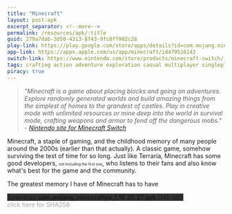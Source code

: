 ```yaml
---
title: "Minecraft"
layout: post-apk
excerpt_separator: <!--more-->
permalink: /resources/apk/:title
guid: 279a7dab-3d50-4313-8f43-9fc0ff902c28
play-link: https://play.google.com/store/apps/details?id=com.mojang.minecraftpe
app-link: https://apps.apple.com/us/app/minecraft/id479516143
switch-link: https://www.nintendo.com/store/products/minecraft-switch/
tags: crafting action adventure exploration casual multiplayer singleplayer sandbox 3d survival indie
piracy: true
---
```


> _"Minecraft is a game about placing blocks and going on adventures. Explore randomly generated worlds and build amazing things from the simplest of homes to the grandest of castles. Play in creative mode with unlimited resources or mine deep into the world in survival mode, crafting weapons and armor to fend off the dangerous mobs." - <a href="https://www.minecraft.net/en-us" target="_blank">Nintendo site for Minecraft Switch</a>_

Minecraft, a staple of gaming, and the childhood memory of many people around the 2000s (earlier than that actually).<!--more--> A classic game, somehow surviving the test of time for so long. Just like Terraria, Minecraft has some good developers, <span style="font-size:60%;">not including the first one</span>, who listens to their fans and also know what's best for the game and the community. 

The greatest memory I have of Minecraft has to have

<div class="text-center">
    <a class="btn btn-dark btn-block w-100" onclick='apk("com.mojang.minecraftpe_1.18.20.27.apk")' target="_blank" style="text-decoration: none; background-color: #333;"> Download <b>com.mojang.minecraftpe_1.18.20.27.apk</b> (140 MB)</a>
</div>
<span onclick="javascript:this.innerHTML = '';" style="color:#0005;" class="text-center">click here for SHA256</span>
